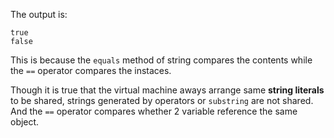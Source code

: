 The output is:

```
true
false
```

This is because the `equals` method of string compares the contents while the `==` operator compares the instaces. 

Though it is true that the virtual machine aways arrange same **string literals** to be shared, strings generated by operators or `substring` are not shared. And the `==` operator compares whether 2 variable reference the same object.